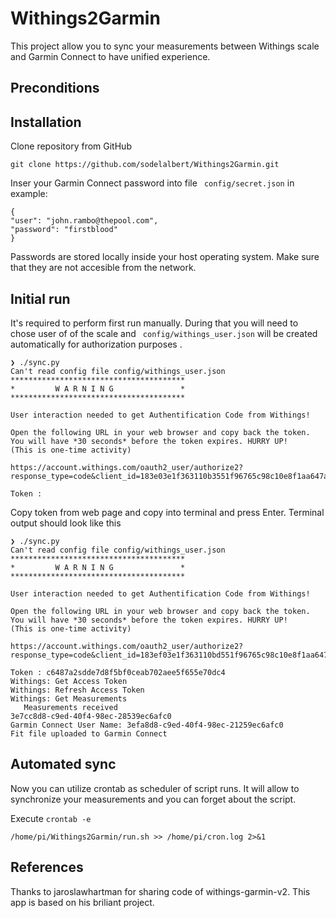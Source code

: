 # Withings2Garmin

This project allow you to sync your measurements between Withings scale and Garmin Connect to have unified experience.

## Preconditions

## Installation

Clone repository from GitHub

```
git clone https://github.com/sodelalbert/Withings2Garmin.git
```
Inser your Garmin Connect password into file ``` config/secret.json``` in example:

``` 
{
"user": "john.rambo@thepool.com",
"password": "firstblood"
}
``` 

Passwords are stored locally inside your host operating system. Make sure that they are not accesible from the network. 

## Initial run

It's required to perform first run manually. During that you will need to chose user of of the scale and ``` config/withings_user.json``` will be created automatically for authorization purposes .
```
❯ ./sync.py
Can't read config file config/withings_user.json
***************************************
*         W A R N I N G               *
***************************************

User interaction needed to get Authentification Code from Withings!

Open the following URL in your web browser and copy back the token. You will have *30 seconds* before the token expires. HURRY UP!
(This is one-time activity)

https://account.withings.com/oauth2_user/authorize2?response_type=code&client_id=183e03e1f363110b3551f96765c98c10e8f1aa647a37067a1cb64bbbaf491626&state=OK&scope=user.metrics&redirect_uri=https://wieloryb.uk.to/withings/withings.html&

Token :  
```

Copy token from web page and copy into terminal and press Enter. Terminal output should look like this 
```
❯ ./sync.py
Can't read config file config/withings_user.json
***************************************
*         W A R N I N G               *
***************************************

User interaction needed to get Authentification Code from Withings!

Open the following URL in your web browser and copy back the token. You will have *30 seconds* before the token expires. HURRY UP!
(This is one-time activity)

https://account.withings.com/oauth2_user/authorize2?response_type=code&client_id=183ef03e1f363110bd551f96765c98c10e8f1aa647a37067a1cb64bbbaf491626&state=OK&scope=user.metrics&redirect_uri=https://wieloryb.uk.to/withings/withings.html&

Token : c6487a2sdde7d8f5bf0ceab702aee5f655e70dc4
Withings: Get Access Token
Withings: Refresh Access Token
Withings: Get Measurements
   Measurements received
3e7cc8d8-c9ed-40f4-98ec-28539ec6afc0
Garmin Connect User Name: 3efa8d8-c9ed-40f4-98ec-21259ec6afc0
Fit file uploaded to Garmin Connect
```


## Automated sync

Now you can utilize crontab as scheduler of script runs. It will allow to synchronize your measurements and you can forget about the script.

Execute ```crontab -e```

```
/home/pi/Withings2Garmin/run.sh >> /home/pi/cron.log 2>&1
```

## References

Thanks to jaroslawhartman for sharing code of withings-garmin-v2. This app is based on his briliant project.
